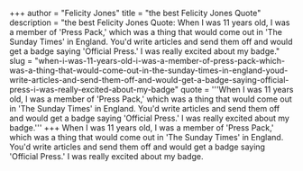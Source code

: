 +++
author = "Felicity Jones"
title = "the best Felicity Jones Quote"
description = "the best Felicity Jones Quote: When I was 11 years old, I was a member of 'Press Pack,' which was a thing that would come out in 'The Sunday Times' in England. You'd write articles and send them off and would get a badge saying 'Official Press.' I was really excited about my badge."
slug = "when-i-was-11-years-old-i-was-a-member-of-press-pack-which-was-a-thing-that-would-come-out-in-the-sunday-times-in-england-youd-write-articles-and-send-them-off-and-would-get-a-badge-saying-official-press-i-was-really-excited-about-my-badge"
quote = '''When I was 11 years old, I was a member of 'Press Pack,' which was a thing that would come out in 'The Sunday Times' in England. You'd write articles and send them off and would get a badge saying 'Official Press.' I was really excited about my badge.'''
+++
When I was 11 years old, I was a member of 'Press Pack,' which was a thing that would come out in 'The Sunday Times' in England. You'd write articles and send them off and would get a badge saying 'Official Press.' I was really excited about my badge.
